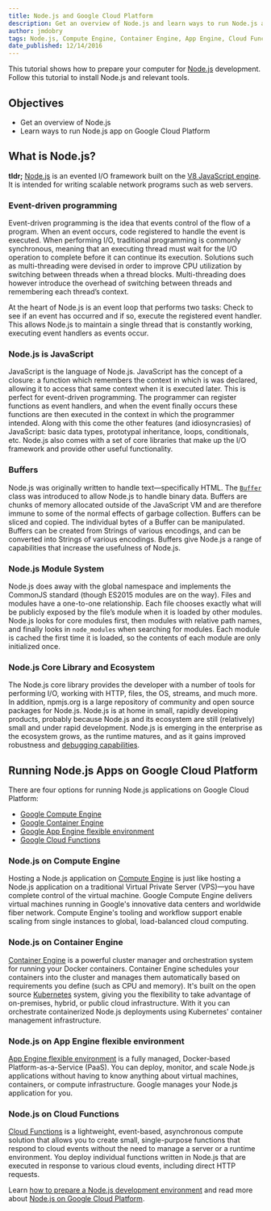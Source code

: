 ```yaml
---
title: Node.js and Google Cloud Platform
description: Get an overview of Node.js and learn ways to run Node.js apps on Google Cloud Platform
author: jmdobry
tags: Node.js, Compute Engine, Container Engine, App Engine, Cloud Functions
date_published: 12/14/2016
---
```

This tutorial shows how to prepare your computer for [Node.js][nodejs]
development. Follow this tutorial to install Node.js and relevant tools.

## Objectives

* Get an overview of Node.js
* Learn ways to run Node.js app on Google Cloud Platform

## What is Node.js?

**tldr;** [Node.js][nodejs] is an evented I/O framework built on the
[V8 JavaScript engine][v8]. It is intended for writing scalable network programs
such as web servers.

### Event-driven programming

Event-driven programming is the idea that events control of the flow of a
program. When an event occurs, code registered to handle the event is executed.
When performing I/O, traditional programming is commonly synchronous, meaning
that an executing thread must wait for the I/O operation to complete before it
can continue its execution. Solutions such as multi-threading were devised in
order to improve CPU utilization by switching between threads when a thread
blocks. Multi-threading does however introduce the overhead of switching between
threads and remembering each thread’s context.

At the heart of Node.js is an event loop that performs two tasks: Check to see
if an event has occurred and if so, execute the registered event handler. This
allows Node.js to maintain a single thread that is constantly working, executing
event handlers as events occur.

### Node.js is JavaScript

JavaScript is the language of Node.js. JavaScript has the concept of a closure:
a function which remembers the context in which is was declared, allowing it to
access that same context when it is executed later. This is perfect for
event-driven programming. The programmer can register functions as event
handlers, and when the event finally occurs these functions are then executed in
the context in which the programmer intended. Along with this come the other
features (and idiosyncrasies) of JavaScript: basic data types, prototypal
inheritance, loops, conditionals, etc. Node.js also comes with a set of core
libraries that make up the I/O framework and provide other useful functionality.

### Buffers

Node.js was originally written to handle text—specifically HTML. The
[`Buffer`][buffer] class was introduced to allow Node.js to handle binary data.
Buffers are chunks of memory allocated outside of the JavaScript VM and are
therefore immune to some of the normal effects of garbage collection. Buffers
can be sliced and copied. The individual bytes of a Buffer can be manipulated.
Buffers can be created from Strings of various encodings, and can be converted
into Strings of various encodings. Buffers give Node.js a range of capabilities
that increase the usefulness of Node.js.

### Node.js Module System

Node.js does away with the global namespace and implements the CommonJS
standard (though ES2015 modules are on the way). Files and modules have a
one-to-one relationship. Each file chooses exactly what will be publicly exposed
by the file’s module when it is loaded by other modules. Node.js looks for core
modules first, then modules with relative path names, and finally looks in
`node_modules` when searching for modules. Each module is cached the first
time it is loaded, so the contents of each module are only initialized once.

### Node.js Core Library and Ecosystem

The Node.js core library provides the developer with a number of tools for
performing I/O, working with HTTP, files, the OS, streams, and much more. In
addition, npmjs.org is a large repository of community and open source packages
for Node.js. Node.js is at home in small, rapidly developing products, probably
because Node.js and its ecosystem are still (relatively) small and under rapid
development. Node.js is emerging in the enterprise as the ecosystem grows, as
the runtime matures, and as it gains improved robustness and
[debugging capabilities][inspect].

## Running Node.js Apps on Google Cloud Platform

There are four options for running Node.js applications on Google Cloud
Platform:

* [Google Compute Engine][gce]
* [Google Container Engine][gke]
* [Google App Engine flexible environment][gae]
* [Google Cloud Functions][gcf]

### Node.js on Compute Engine

Hosting a Node.js application on [Compute Engine][gce] is just like hosting a
Node.js application on a traditional Virtual Private Server (VPS)—you have
complete control of the virtual machine. Google Compute Engine delivers virtual
machines running in Google's innovative data centers and worldwide fiber
network. Compute Engine's tooling and workflow support enable scaling from
single instances to global, load-balanced cloud computing.

### Node.js on Container Engine

[Container Engine][gke] is a powerful cluster manager and orchestration system
for running your Docker containers. Container Engine schedules your containers
into the cluster and manages them automatically based on requirements you define
(such as CPU and memory). It's built on the open source [Kubernetes][k8s]
system, giving you the flexibility to take advantage of on-premises, hybrid, or
public cloud infrastructure. With it you can orchestrate containerized Node.js
deployments using Kubernetes' container management infrastructure.

### Node.js on App Engine flexible environment

[App Engine flexible environment][gae] is a fully managed, Docker-based
Platform-as-a-Service (PaaS). You can deploy, monitor, and scale Node.js
applications without having to know anything about virtual machines, containers,
or compute infrastructure. Google manages your Node.js application for you.

### Node.js on Cloud Functions

[Cloud Functions][gcf] is a lightweight, event-based, asynchronous compute
solution that allows you to create small, single-purpose functions that respond
to cloud events without the need to manage a server or a runtime environment.
You deploy individual functions written in Node.js that are executed in response
to various cloud events, including direct HTTP requests.

Learn [how to prepare a Node.js development environment][nodejs-dev] and read
more about [Node.js on Google Cloud Platform][nodejs-gcp].

[nodejs]: https://nodejs.org/
[v8]: https://developers.google.com/v8/
[buffer]: https://nodejs.org/api/buffer.html
[nodejs-dev]: how-to-prepare-a-nodejs-dev-environment
[inspect]: https://nodejs.org/api/debugger.html#debugger_v8_inspector_integration_for_node_js
[gce]: https://cloud.google.com/compute/
[gke]: https://cloud.google.com/container-engine/
[k8s]: http://kubernetes.io/
[gae]: https://cloud.google.com/appengine/docs/flexible/nodejs/
[gcf]: https://cloud.google.com/functions/
[nodejs-gcp]: https://cloud.google.com/nodejs/
